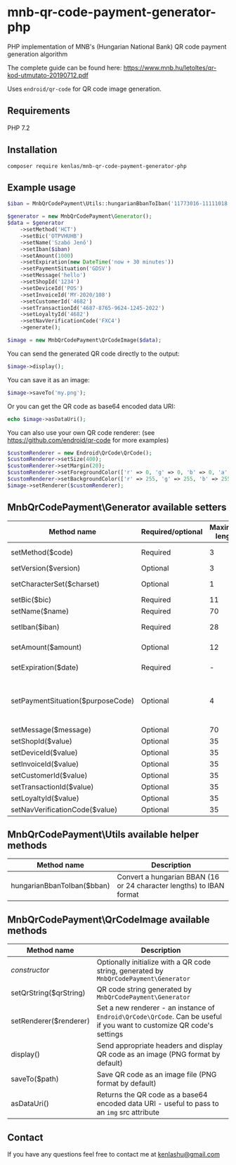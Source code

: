 # mnb-qr-code-payment-generator-php
PHP implementation of MNB's (Hungarian National Bank) QR code payment generation algorithm

The complete guide can be found here: https://www.mnb.hu/letoltes/qr-kod-utmutato-20190712.pdf

Uses `endroid/qr-code` for QR code image generation.


## Requirements
PHP 7.2


## Installation
```
composer require kenlas/mnb-qr-code-payment-generator-php
```


## Example usage
```php
$iban = MnbQrCodePayment\Utils::hungarianBbanToIban('11773016-11111018');

$generator = new MnbQrCodePayment\Generator();
$data = $generator
    ->setMethod('HCT')
    ->setBic('OTPVHUHB')
    ->setName('Szabó Jenő')
    ->setIban($iban)
    ->setAmount(1000)
    ->setExpiration(new DateTime('now + 30 minutes'))
    ->setPaymentSituation('GDSV')
    ->setMessage('hello')
    ->setShopId('1234')
    ->setDeviceId('POS')
    ->setInvoiceId('MY-2020/108')
    ->setCustomerId('4682')
    ->setTransactionId('4687-8765-9624-1245-2022')
    ->setLoyaltyId('4682')
    ->setNavVerificationCode('FXC4')
    ->generate();

$image = new MnbQrCodePayment\QrCodeImage($data);
```

You can send the generated QR code directly to the output:
```php
$image->display();
```

You can save it as an image:
```php
$image->saveTo('my.png');
```

Or you can get the QR code as base64 encoded data URI:
```php
echo $image->asDataUri();
```

You can also use your own QR code renderer: (see https://github.com/endroid/qr-code for more examples)
```php
$customRenderer = new Endroid\QrCode\QrCode();
$customRenderer->setSize(400);
$customRenderer->setMargin(20);
$customRenderer->setForegroundColor(['r' => 0, 'g' => 0, 'b' => 0, 'a' => 0]);
$customRenderer->setBackgroundColor(['r' => 255, 'g' => 255, 'b' => 255, 'a' => 0]);
$image->setRenderer($customRenderer);
```


## MnbQrCodePayment\Generator available setters

Method name | Required/optional | Maximum length | Description
----------- | ----------------- | -------------- | -----------
setMethod($code) | Required | 3 | Must be `HCT` for transfer orders or `RTP` for payment request
setVersion($version) | Optional | 3 | For future use only, defaults to `001`
setCharacterSet($charset) | Optional | 1 | For compatibility reasons only, defaults to `1`
setBic($bic) | Required | 11 | The bank's BIC code
setName($name) | Required | 70 | The payer/beneficiary name
setIban($iban) | Required | 28 | The payer/beneficiary IBAN account number
setAmount($amount) | Optional | 12 | The payment amount in HUF, integers only
setExpiration($date) | Required | - | PHP Date object for the expiration date
setPaymentSituation($purposeCode) | Optional | 4 | Purpose code for the given payment situation (see https://www.iso20022.org/catalogue-messages/additional-content-messages/external-code-sets)
setMessage($message) | Optional | 70 | Message
setShopId($value) | Optional | 35 | Shop ID
setDeviceId($value) | Optional | 35 | Device ID
setInvoiceId($value) | Optional | 35 | Invoice ID
setCustomerId($value) | Optional | 35 | Customer ID
setTransactionId($value) | Optional | 35 | Transaction ID
setLoyaltyId($value) | Optional | 35 | Loyalty ID
setNavVerificationCode($value) | Optional | 35 | NAV verification code


## MnbQrCodePayment\Utils available helper methods

Method name | Description
----------- | -----------
hungarianBbanToIban($bban) | Convert a hungarian BBAN (16 or 24 character lengths) to IBAN format


## MnbQrCodePayment\QrCodeImage available methods

Method name | Description
----------- | -----------
*constructor* | Optionally initialize with a QR code string, generated by `MnbQrCodePayment\Generator`
setQrString($qrString) | QR code string generated by `MnbQrCodePayment\Generator`
setRenderer($renderer) | Set a new renderer - an instance of `Endroid\QrCode\QrCode`. Can be useful if you want to customize QR code's settings
display() | Send appropriate headers and display QR code as an image (PNG format by default)
saveTo($path) | Save QR code as an image file (PNG format by default)
asDataUri() | Returns the QR code as a base64 encoded data URI - useful to pass to an `img` src attribute


## Contact
If you have any questions feel free to contact me at kenlashu@gmail.com
